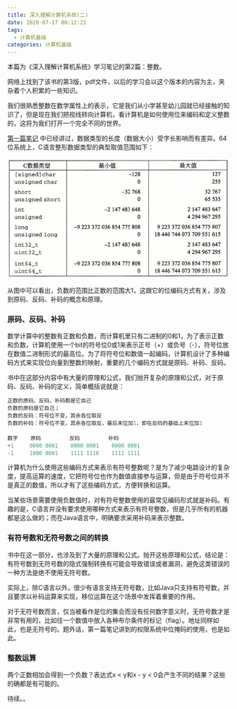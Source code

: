 ```yaml
---
title: 深入理解计算机系统(二)
date: 2020-07-17 00:12:21
tags:
  - 计算机基础
categories: 计算机基础
---
```


本篇为《深入理解计算机系统》学习笔记的第2篇：整数。

<!-- more -->

网络上找到了该书的第3版，pdf文件，以后的学习会以这个版本的内容为主，夹杂着个人积累的一些知识。

我们很熟悉整数在数学属性上的表示，它是我们从小学甚至幼儿园就已经接触的知识了，但是现在我们把视线转向计算机，看计算机是如何使用位来编码和定义整数的，这将为我们打开一个完全不同的世界。

[第一篇笔记](https://liqinshan.github.io/posts/33669/) 中已经讲过，数据类型的长度（数据大小）受字长影响而有差异。64位系统上，C语言整形数据类型的典型取值范围如下：

<img src="/images/int.jpg" alt="整形数据类型大小">

从图中可以看出，负数的范围比正数的范围大1，这跟它的位编码方式有关，涉及到原码、反码、补码的概念和原理。

### 原码、反码、补码

数学计算中的整数有正数和负数，而计算机里只有二进制的0和1，为了表示正数和负数，计算机使用一个bit的符号位0或1来表示正号（+）或负号（-），符号位放在数值二进制形式的最高位。为了将符号位和数值一起编码，计算机设计了多种编码方式来实现位向量到整数的映射，重要的几个编码方式就是原码、补码、反码。

书中在这部分内容中有大量的原理和公式，我们抛开复杂的原理和公式，对于原码、反码、补码的定义，简单概括说就是：

```c
正数的原码、反码、补码都是它自己
负数的原码是它自己；
负数的反码：符号位不变，其余各位取反
负数的补码：符号位不变，其余各位取反，最后末位加1，即在反码的基础上末位加1

数字    原码         反码         补码
+1     0000 0001    0000 0001    0000 0001
-1     1000 0001    1111 1110    1111 1111 
```

计算机为什么使用这些编码方式来表示有符号整数呢？是为了减少电路设计的复杂度，提高运算的速度，它把符号位也作为数值直接参与运算，但是由于符号位并不是真正的数值，所以才有了这些编码方式，方便转换和运算。

当某些场景需要使用负数值时，对有符号整数使用的最常见编码形式就是补码。有趣的是，C语言并没有要求使用哪种方式来表示有符号整数，但是几乎所有的机器都是这么做的；而在Java语言中，明确要求采用补码来表示整数。

### 有符号数和无符号数之间的转换

书中在这一部分，也涉及到了大量的原理和公式。抛开这些原理和公式，结论是：有符号数到无符号数的隐式强制转换有可能会导致错误或者漏洞，避免这类错误的一种方法是绝不使用无符号数。

实际上，除C语言以外，很少有语言支持无符号数，比如Java只支持有符号数，并且要求以补码运算来实现，移位运算在这个场景中发挥着重要的作用。

对于无符号数而言，仅当被看作是位的集合而没有任何数字意义时，无符号数才是非常有用的，比如往一个数值中放入各种布尔条件的标记（flag）。地址同样如此，也是无符号的。题外话，第一篇笔记讲到的权限系统中位掩码的使用，也是如此。

### 整数运算

两个正数相加会得到一个负数？表达式x < y和x - y < 0会产生不同的结果？这些的确都是有可能的。

待续。。